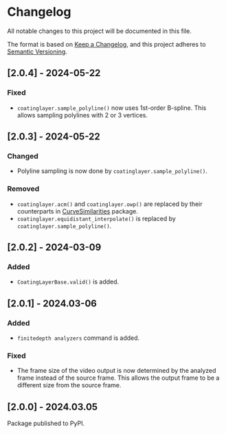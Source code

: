 # Changelog

All notable changes to this project will be documented in this file.

The format is based on [Keep a Changelog](https://keepachangelog.com/en/1.1.0/),
and this project adheres to [Semantic Versioning](https://semver.org/spec/v2.0.0.html).

## [2.0.4] - 2024-05-22

### Fixed

- `coatinglayer.sample_polyline()` now uses 1st-order B-spline. This allows sampling polylines with 2 or 3 vertices.

## [2.0.3] - 2024-05-22

### Changed

- Polyline sampling is now done by `coatinglayer.sample_polyline()`.

### Removed

- `coatinglayer.acm()` and `coatinglayer.owp()` are replaced by their counterparts in [CurveSimilarities](https://pypi.org/project/curvesimilarities/) package.
- `coatinglayer.equidistant_interpolate()` is replaced by `coatinglayer.sample_polyline()`.

## [2.0.2] - 2024-03-09

### Added

- `CoatingLayerBase.valid()` is added.

## [2.0.1] - 2024.03-06

### Added

- `finitedepth analyzers` command is added.

### Fixed

- The frame size of the video output is now determined by the analyzed frame instead of the source frame. This allows the output frame to be a different size from the source frame.

## [2.0.0] - 2024.03.05

Package published to PyPI.
